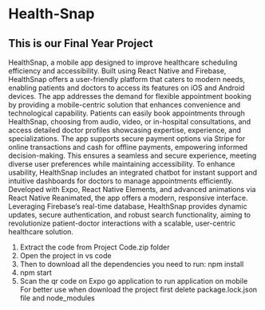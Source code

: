 # Health-Snap
## This is our Final Year Project
HealthSnap, a mobile app designed to improve healthcare scheduling efficiency and accessibility. Built using React Native and Firebase, HealthSnap offers a user-friendly platform that caters to modern needs, enabling patients and doctors to access its features on iOS and Android devices. The app addresses the demand for flexible appointment booking by providing a mobile-centric solution that enhances convenience and technological capability.
Patients can easily book appointments through HealthSnap, choosing from audio, video, or in-hospital consultations, and access detailed doctor profiles showcasing expertise, experience, and specializations. The app supports secure payment options via Stripe for online transactions and cash for offline payments, empowering informed decision-making. This ensures a seamless and secure experience, meeting diverse user preferences while maintaining accessibility.
To enhance usability, HealthSnap includes an integrated chatbot for instant support and intuitive dashboards for doctors to manage appointments efficiently. Developed with Expo, React Native Elements, and advanced animations via React Native Reanimated, the app offers a modern, responsive interface. Leveraging Firebase’s real-time database, HealthSnap provides dynamic updates, secure authentication, and robust search functionality, aiming to revolutionize patient-doctor interactions with a scalable, user-centric healthcare solution.

1. Extract the code from Project Code.zip folder
2.  Open the project in vs code
3.  Then to download all the dependencies you need to run: npm install
4.  npm start
5.  Scan the qr code on Expo go application to run application on mobile
   For better use when download the project first delete package.lock.json file  and node_modules

 
